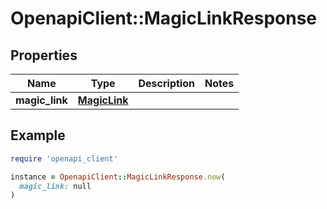 # OpenapiClient::MagicLinkResponse

## Properties

| Name | Type | Description | Notes |
| ---- | ---- | ----------- | ----- |
| **magic_link** | [**MagicLink**](MagicLink.md) |  |  |

## Example

```ruby
require 'openapi_client'

instance = OpenapiClient::MagicLinkResponse.new(
  magic_link: null
)
```

